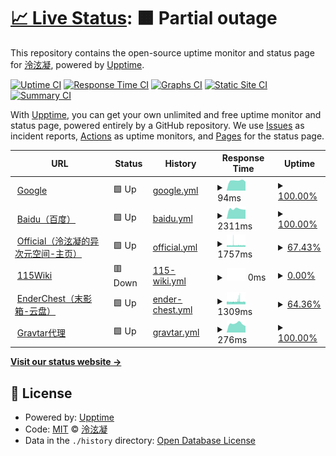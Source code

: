 # [📈 Live Status](https://status.lxnchan.cn): <!--live status--> **🟧 Partial outage**

This repository contains the open-source uptime monitor and status page for [泠泫凝](https://LxnChan.cn), powered by [Upptime](https://github.com/upptime/upptime).

[![Uptime CI](https://github.com/LxnChan/status/workflows/Uptime%20CI/badge.svg)](https://github.com/LxnChan/status/actions?query=workflow%3A%22Uptime+CI%22)
[![Response Time CI](https://github.com/LxnChan/status/workflows/Response%20Time%20CI/badge.svg)](https://github.com/LxnChan/status/actions?query=workflow%3A%22Response+Time+CI%22)
[![Graphs CI](https://github.com/LxnChan/status/workflows/Graphs%20CI/badge.svg)](https://github.com/LxnChan/status/actions?query=workflow%3A%22Graphs+CI%22)
[![Static Site CI](https://github.com/LxnChan/status/workflows/Static%20Site%20CI/badge.svg)](https://github.com/LxnChan/status/actions?query=workflow%3A%22Static+Site+CI%22)
[![Summary CI](https://github.com/LxnChan/status/workflows/Summary%20CI/badge.svg)](https://github.com/LxnChan/status/actions?query=workflow%3A%22Summary+CI%22)

With [Upptime](https://upptime.js.org), you can get your own unlimited and free uptime monitor and status page, powered entirely by a GitHub repository. We use [Issues](https://github.com/LxnChan/status/issues) as incident reports, [Actions](https://github.com/LxnChan/status/actions) as uptime monitors, and [Pages](https://status.lxnchan.cn) for the status page.

<!--start: status pages-->
<!-- This summary is generated by Upptime (https://github.com/upptime/upptime) -->
<!-- Do not edit this manually, your changes will be overwritten -->
<!-- prettier-ignore -->
| URL | Status | History | Response Time | Uptime |
| --- | ------ | ------- | ------------- | ------ |
| <img alt="" src="https://icons.duckduckgo.com/ip3/www.google.com.ico" height="13"> [Google](https://www.google.com) | 🟩 Up | [google.yml](https://github.com/LxnChan/status/commits/HEAD/history/google.yml) | <details><summary><img alt="Response time graph" src="./graphs/google/response-time-week.png" height="20"> 94ms</summary><br><a href="https://status.lxnchan.cn/history/google"><img alt="Response time 105" src="https://img.shields.io/endpoint?url=https%3A%2F%2Fraw.githubusercontent.com%2FLxnChan%2Fstatus%2FHEAD%2Fapi%2Fgoogle%2Fresponse-time.json"></a><br><a href="https://status.lxnchan.cn/history/google"><img alt="24-hour response time 84" src="https://img.shields.io/endpoint?url=https%3A%2F%2Fraw.githubusercontent.com%2FLxnChan%2Fstatus%2FHEAD%2Fapi%2Fgoogle%2Fresponse-time-day.json"></a><br><a href="https://status.lxnchan.cn/history/google"><img alt="7-day response time 94" src="https://img.shields.io/endpoint?url=https%3A%2F%2Fraw.githubusercontent.com%2FLxnChan%2Fstatus%2FHEAD%2Fapi%2Fgoogle%2Fresponse-time-week.json"></a><br><a href="https://status.lxnchan.cn/history/google"><img alt="30-day response time 110" src="https://img.shields.io/endpoint?url=https%3A%2F%2Fraw.githubusercontent.com%2FLxnChan%2Fstatus%2FHEAD%2Fapi%2Fgoogle%2Fresponse-time-month.json"></a><br><a href="https://status.lxnchan.cn/history/google"><img alt="1-year response time 104" src="https://img.shields.io/endpoint?url=https%3A%2F%2Fraw.githubusercontent.com%2FLxnChan%2Fstatus%2FHEAD%2Fapi%2Fgoogle%2Fresponse-time-year.json"></a></details> | <details><summary><a href="https://status.lxnchan.cn/history/google">100.00%</a></summary><a href="https://status.lxnchan.cn/history/google"><img alt="All-time uptime 100.00%" src="https://img.shields.io/endpoint?url=https%3A%2F%2Fraw.githubusercontent.com%2FLxnChan%2Fstatus%2FHEAD%2Fapi%2Fgoogle%2Fuptime.json"></a><br><a href="https://status.lxnchan.cn/history/google"><img alt="24-hour uptime 100.00%" src="https://img.shields.io/endpoint?url=https%3A%2F%2Fraw.githubusercontent.com%2FLxnChan%2Fstatus%2FHEAD%2Fapi%2Fgoogle%2Fuptime-day.json"></a><br><a href="https://status.lxnchan.cn/history/google"><img alt="7-day uptime 100.00%" src="https://img.shields.io/endpoint?url=https%3A%2F%2Fraw.githubusercontent.com%2FLxnChan%2Fstatus%2FHEAD%2Fapi%2Fgoogle%2Fuptime-week.json"></a><br><a href="https://status.lxnchan.cn/history/google"><img alt="30-day uptime 100.00%" src="https://img.shields.io/endpoint?url=https%3A%2F%2Fraw.githubusercontent.com%2FLxnChan%2Fstatus%2FHEAD%2Fapi%2Fgoogle%2Fuptime-month.json"></a><br><a href="https://status.lxnchan.cn/history/google"><img alt="1-year uptime 99.99%" src="https://img.shields.io/endpoint?url=https%3A%2F%2Fraw.githubusercontent.com%2FLxnChan%2Fstatus%2FHEAD%2Fapi%2Fgoogle%2Fuptime-year.json"></a></details>
| <img alt="" src="https://icons.duckduckgo.com/ip3/www.baidu.com.ico" height="13"> [Baidu（百度）](https://www.baidu.com) | 🟩 Up | [baidu.yml](https://github.com/LxnChan/status/commits/HEAD/history/baidu.yml) | <details><summary><img alt="Response time graph" src="./graphs/baidu/response-time-week.png" height="20"> 2311ms</summary><br><a href="https://status.lxnchan.cn/history/baidu"><img alt="Response time 2137" src="https://img.shields.io/endpoint?url=https%3A%2F%2Fraw.githubusercontent.com%2FLxnChan%2Fstatus%2FHEAD%2Fapi%2Fbaidu%2Fresponse-time.json"></a><br><a href="https://status.lxnchan.cn/history/baidu"><img alt="24-hour response time 2134" src="https://img.shields.io/endpoint?url=https%3A%2F%2Fraw.githubusercontent.com%2FLxnChan%2Fstatus%2FHEAD%2Fapi%2Fbaidu%2Fresponse-time-day.json"></a><br><a href="https://status.lxnchan.cn/history/baidu"><img alt="7-day response time 2311" src="https://img.shields.io/endpoint?url=https%3A%2F%2Fraw.githubusercontent.com%2FLxnChan%2Fstatus%2FHEAD%2Fapi%2Fbaidu%2Fresponse-time-week.json"></a><br><a href="https://status.lxnchan.cn/history/baidu"><img alt="30-day response time 2236" src="https://img.shields.io/endpoint?url=https%3A%2F%2Fraw.githubusercontent.com%2FLxnChan%2Fstatus%2FHEAD%2Fapi%2Fbaidu%2Fresponse-time-month.json"></a><br><a href="https://status.lxnchan.cn/history/baidu"><img alt="1-year response time 2115" src="https://img.shields.io/endpoint?url=https%3A%2F%2Fraw.githubusercontent.com%2FLxnChan%2Fstatus%2FHEAD%2Fapi%2Fbaidu%2Fresponse-time-year.json"></a></details> | <details><summary><a href="https://status.lxnchan.cn/history/baidu">100.00%</a></summary><a href="https://status.lxnchan.cn/history/baidu"><img alt="All-time uptime 99.82%" src="https://img.shields.io/endpoint?url=https%3A%2F%2Fraw.githubusercontent.com%2FLxnChan%2Fstatus%2FHEAD%2Fapi%2Fbaidu%2Fuptime.json"></a><br><a href="https://status.lxnchan.cn/history/baidu"><img alt="24-hour uptime 100.00%" src="https://img.shields.io/endpoint?url=https%3A%2F%2Fraw.githubusercontent.com%2FLxnChan%2Fstatus%2FHEAD%2Fapi%2Fbaidu%2Fuptime-day.json"></a><br><a href="https://status.lxnchan.cn/history/baidu"><img alt="7-day uptime 100.00%" src="https://img.shields.io/endpoint?url=https%3A%2F%2Fraw.githubusercontent.com%2FLxnChan%2Fstatus%2FHEAD%2Fapi%2Fbaidu%2Fuptime-week.json"></a><br><a href="https://status.lxnchan.cn/history/baidu"><img alt="30-day uptime 100.00%" src="https://img.shields.io/endpoint?url=https%3A%2F%2Fraw.githubusercontent.com%2FLxnChan%2Fstatus%2FHEAD%2Fapi%2Fbaidu%2Fuptime-month.json"></a><br><a href="https://status.lxnchan.cn/history/baidu"><img alt="1-year uptime 99.92%" src="https://img.shields.io/endpoint?url=https%3A%2F%2Fraw.githubusercontent.com%2FLxnChan%2Fstatus%2FHEAD%2Fapi%2Fbaidu%2Fuptime-year.json"></a></details>
| <img alt="" src="https://icons.duckduckgo.com/ip3/lxnchan.cn.ico" height="13"> [Official（泠泫凝的异次元空间-主页）](https://lxnchan.cn) | 🟩 Up | [official.yml](https://github.com/LxnChan/status/commits/HEAD/history/official.yml) | <details><summary><img alt="Response time graph" src="./graphs/official/response-time-week.png" height="20"> 1757ms</summary><br><a href="https://status.lxnchan.cn/history/official"><img alt="Response time 1787" src="https://img.shields.io/endpoint?url=https%3A%2F%2Fraw.githubusercontent.com%2FLxnChan%2Fstatus%2FHEAD%2Fapi%2Fofficial%2Fresponse-time.json"></a><br><a href="https://status.lxnchan.cn/history/official"><img alt="24-hour response time 1684" src="https://img.shields.io/endpoint?url=https%3A%2F%2Fraw.githubusercontent.com%2FLxnChan%2Fstatus%2FHEAD%2Fapi%2Fofficial%2Fresponse-time-day.json"></a><br><a href="https://status.lxnchan.cn/history/official"><img alt="7-day response time 1757" src="https://img.shields.io/endpoint?url=https%3A%2F%2Fraw.githubusercontent.com%2FLxnChan%2Fstatus%2FHEAD%2Fapi%2Fofficial%2Fresponse-time-week.json"></a><br><a href="https://status.lxnchan.cn/history/official"><img alt="30-day response time 1691" src="https://img.shields.io/endpoint?url=https%3A%2F%2Fraw.githubusercontent.com%2FLxnChan%2Fstatus%2FHEAD%2Fapi%2Fofficial%2Fresponse-time-month.json"></a><br><a href="https://status.lxnchan.cn/history/official"><img alt="1-year response time 1773" src="https://img.shields.io/endpoint?url=https%3A%2F%2Fraw.githubusercontent.com%2FLxnChan%2Fstatus%2FHEAD%2Fapi%2Fofficial%2Fresponse-time-year.json"></a></details> | <details><summary><a href="https://status.lxnchan.cn/history/official">67.43%</a></summary><a href="https://status.lxnchan.cn/history/official"><img alt="All-time uptime 99.63%" src="https://img.shields.io/endpoint?url=https%3A%2F%2Fraw.githubusercontent.com%2FLxnChan%2Fstatus%2FHEAD%2Fapi%2Fofficial%2Fuptime.json"></a><br><a href="https://status.lxnchan.cn/history/official"><img alt="24-hour uptime 71.92%" src="https://img.shields.io/endpoint?url=https%3A%2F%2Fraw.githubusercontent.com%2FLxnChan%2Fstatus%2FHEAD%2Fapi%2Fofficial%2Fuptime-day.json"></a><br><a href="https://status.lxnchan.cn/history/official"><img alt="7-day uptime 67.43%" src="https://img.shields.io/endpoint?url=https%3A%2F%2Fraw.githubusercontent.com%2FLxnChan%2Fstatus%2FHEAD%2Fapi%2Fofficial%2Fuptime-week.json"></a><br><a href="https://status.lxnchan.cn/history/official"><img alt="30-day uptime 91.92%" src="https://img.shields.io/endpoint?url=https%3A%2F%2Fraw.githubusercontent.com%2FLxnChan%2Fstatus%2FHEAD%2Fapi%2Fofficial%2Fuptime-month.json"></a><br><a href="https://status.lxnchan.cn/history/official"><img alt="1-year uptime 99.33%" src="https://img.shields.io/endpoint?url=https%3A%2F%2Fraw.githubusercontent.com%2FLxnChan%2Fstatus%2FHEAD%2Fapi%2Fofficial%2Fuptime-year.json"></a></details>
| <img alt="" src="https://icons.duckduckgo.com/ip3/115.anavi.cn.ico" height="13"> [115Wiki](https://115.anavi.cn) | 🟥 Down | [115-wiki.yml](https://github.com/LxnChan/status/commits/HEAD/history/115-wiki.yml) | <details><summary><img alt="Response time graph" src="./graphs/115-wiki/response-time-week.png" height="20"> 0ms</summary><br><a href="https://status.lxnchan.cn/history/115-wiki"><img alt="Response time 2334" src="https://img.shields.io/endpoint?url=https%3A%2F%2Fraw.githubusercontent.com%2FLxnChan%2Fstatus%2FHEAD%2Fapi%2F115-wiki%2Fresponse-time.json"></a><br><a href="https://status.lxnchan.cn/history/115-wiki"><img alt="24-hour response time 0" src="https://img.shields.io/endpoint?url=https%3A%2F%2Fraw.githubusercontent.com%2FLxnChan%2Fstatus%2FHEAD%2Fapi%2F115-wiki%2Fresponse-time-day.json"></a><br><a href="https://status.lxnchan.cn/history/115-wiki"><img alt="7-day response time 0" src="https://img.shields.io/endpoint?url=https%3A%2F%2Fraw.githubusercontent.com%2FLxnChan%2Fstatus%2FHEAD%2Fapi%2F115-wiki%2Fresponse-time-week.json"></a><br><a href="https://status.lxnchan.cn/history/115-wiki"><img alt="30-day response time 0" src="https://img.shields.io/endpoint?url=https%3A%2F%2Fraw.githubusercontent.com%2FLxnChan%2Fstatus%2FHEAD%2Fapi%2F115-wiki%2Fresponse-time-month.json"></a><br><a href="https://status.lxnchan.cn/history/115-wiki"><img alt="1-year response time 2305" src="https://img.shields.io/endpoint?url=https%3A%2F%2Fraw.githubusercontent.com%2FLxnChan%2Fstatus%2FHEAD%2Fapi%2F115-wiki%2Fresponse-time-year.json"></a></details> | <details><summary><a href="https://status.lxnchan.cn/history/115-wiki">0.00%</a></summary><a href="https://status.lxnchan.cn/history/115-wiki"><img alt="All-time uptime 33.39%" src="https://img.shields.io/endpoint?url=https%3A%2F%2Fraw.githubusercontent.com%2FLxnChan%2Fstatus%2FHEAD%2Fapi%2F115-wiki%2Fuptime.json"></a><br><a href="https://status.lxnchan.cn/history/115-wiki"><img alt="24-hour uptime 0.00%" src="https://img.shields.io/endpoint?url=https%3A%2F%2Fraw.githubusercontent.com%2FLxnChan%2Fstatus%2FHEAD%2Fapi%2F115-wiki%2Fuptime-day.json"></a><br><a href="https://status.lxnchan.cn/history/115-wiki"><img alt="7-day uptime 0.00%" src="https://img.shields.io/endpoint?url=https%3A%2F%2Fraw.githubusercontent.com%2FLxnChan%2Fstatus%2FHEAD%2Fapi%2F115-wiki%2Fuptime-week.json"></a><br><a href="https://status.lxnchan.cn/history/115-wiki"><img alt="30-day uptime 0.00%" src="https://img.shields.io/endpoint?url=https%3A%2F%2Fraw.githubusercontent.com%2FLxnChan%2Fstatus%2FHEAD%2Fapi%2F115-wiki%2Fuptime-month.json"></a><br><a href="https://status.lxnchan.cn/history/115-wiki"><img alt="1-year uptime 9.36%" src="https://img.shields.io/endpoint?url=https%3A%2F%2Fraw.githubusercontent.com%2FLxnChan%2Fstatus%2FHEAD%2Fapi%2F115-wiki%2Fuptime-year.json"></a></details>
| <img alt="" src="https://icons.duckduckgo.com/ip3/enderchest.anavi.cn.ico" height="13"> [EnderChest（末影箱-云盘）](https://enderchest.anavi.cn) | 🟩 Up | [ender-chest.yml](https://github.com/LxnChan/status/commits/HEAD/history/ender-chest.yml) | <details><summary><img alt="Response time graph" src="./graphs/ender-chest/response-time-week.png" height="20"> 1309ms</summary><br><a href="https://status.lxnchan.cn/history/ender-chest"><img alt="Response time 1427" src="https://img.shields.io/endpoint?url=https%3A%2F%2Fraw.githubusercontent.com%2FLxnChan%2Fstatus%2FHEAD%2Fapi%2Fender-chest%2Fresponse-time.json"></a><br><a href="https://status.lxnchan.cn/history/ender-chest"><img alt="24-hour response time 1278" src="https://img.shields.io/endpoint?url=https%3A%2F%2Fraw.githubusercontent.com%2FLxnChan%2Fstatus%2FHEAD%2Fapi%2Fender-chest%2Fresponse-time-day.json"></a><br><a href="https://status.lxnchan.cn/history/ender-chest"><img alt="7-day response time 1309" src="https://img.shields.io/endpoint?url=https%3A%2F%2Fraw.githubusercontent.com%2FLxnChan%2Fstatus%2FHEAD%2Fapi%2Fender-chest%2Fresponse-time-week.json"></a><br><a href="https://status.lxnchan.cn/history/ender-chest"><img alt="30-day response time 1263" src="https://img.shields.io/endpoint?url=https%3A%2F%2Fraw.githubusercontent.com%2FLxnChan%2Fstatus%2FHEAD%2Fapi%2Fender-chest%2Fresponse-time-month.json"></a><br><a href="https://status.lxnchan.cn/history/ender-chest"><img alt="1-year response time 1416" src="https://img.shields.io/endpoint?url=https%3A%2F%2Fraw.githubusercontent.com%2FLxnChan%2Fstatus%2FHEAD%2Fapi%2Fender-chest%2Fresponse-time-year.json"></a></details> | <details><summary><a href="https://status.lxnchan.cn/history/ender-chest">64.36%</a></summary><a href="https://status.lxnchan.cn/history/ender-chest"><img alt="All-time uptime 99.62%" src="https://img.shields.io/endpoint?url=https%3A%2F%2Fraw.githubusercontent.com%2FLxnChan%2Fstatus%2FHEAD%2Fapi%2Fender-chest%2Fuptime.json"></a><br><a href="https://status.lxnchan.cn/history/ender-chest"><img alt="24-hour uptime 62.61%" src="https://img.shields.io/endpoint?url=https%3A%2F%2Fraw.githubusercontent.com%2FLxnChan%2Fstatus%2FHEAD%2Fapi%2Fender-chest%2Fuptime-day.json"></a><br><a href="https://status.lxnchan.cn/history/ender-chest"><img alt="7-day uptime 64.36%" src="https://img.shields.io/endpoint?url=https%3A%2F%2Fraw.githubusercontent.com%2FLxnChan%2Fstatus%2FHEAD%2Fapi%2Fender-chest%2Fuptime-week.json"></a><br><a href="https://status.lxnchan.cn/history/ender-chest"><img alt="30-day uptime 91.80%" src="https://img.shields.io/endpoint?url=https%3A%2F%2Fraw.githubusercontent.com%2FLxnChan%2Fstatus%2FHEAD%2Fapi%2Fender-chest%2Fuptime-month.json"></a><br><a href="https://status.lxnchan.cn/history/ender-chest"><img alt="1-year uptime 99.32%" src="https://img.shields.io/endpoint?url=https%3A%2F%2Fraw.githubusercontent.com%2FLxnChan%2Fstatus%2FHEAD%2Fapi%2Fender-chest%2Fuptime-year.json"></a></details>
| <img alt="" src="https://icons.duckduckgo.com/ip3/gravatar.arlxn.top.ico" height="13"> [Gravtar代理](https://gravatar.arlxn.top) | 🟩 Up | [gravtar.yml](https://github.com/LxnChan/status/commits/HEAD/history/gravtar.yml) | <details><summary><img alt="Response time graph" src="./graphs/gravtar/response-time-week.png" height="20"> 276ms</summary><br><a href="https://status.lxnchan.cn/history/gravtar"><img alt="Response time 279" src="https://img.shields.io/endpoint?url=https%3A%2F%2Fraw.githubusercontent.com%2FLxnChan%2Fstatus%2FHEAD%2Fapi%2Fgravtar%2Fresponse-time.json"></a><br><a href="https://status.lxnchan.cn/history/gravtar"><img alt="24-hour response time 201" src="https://img.shields.io/endpoint?url=https%3A%2F%2Fraw.githubusercontent.com%2FLxnChan%2Fstatus%2FHEAD%2Fapi%2Fgravtar%2Fresponse-time-day.json"></a><br><a href="https://status.lxnchan.cn/history/gravtar"><img alt="7-day response time 276" src="https://img.shields.io/endpoint?url=https%3A%2F%2Fraw.githubusercontent.com%2FLxnChan%2Fstatus%2FHEAD%2Fapi%2Fgravtar%2Fresponse-time-week.json"></a><br><a href="https://status.lxnchan.cn/history/gravtar"><img alt="30-day response time 273" src="https://img.shields.io/endpoint?url=https%3A%2F%2Fraw.githubusercontent.com%2FLxnChan%2Fstatus%2FHEAD%2Fapi%2Fgravtar%2Fresponse-time-month.json"></a><br><a href="https://status.lxnchan.cn/history/gravtar"><img alt="1-year response time 273" src="https://img.shields.io/endpoint?url=https%3A%2F%2Fraw.githubusercontent.com%2FLxnChan%2Fstatus%2FHEAD%2Fapi%2Fgravtar%2Fresponse-time-year.json"></a></details> | <details><summary><a href="https://status.lxnchan.cn/history/gravtar">100.00%</a></summary><a href="https://status.lxnchan.cn/history/gravtar"><img alt="All-time uptime 100.00%" src="https://img.shields.io/endpoint?url=https%3A%2F%2Fraw.githubusercontent.com%2FLxnChan%2Fstatus%2FHEAD%2Fapi%2Fgravtar%2Fuptime.json"></a><br><a href="https://status.lxnchan.cn/history/gravtar"><img alt="24-hour uptime 100.00%" src="https://img.shields.io/endpoint?url=https%3A%2F%2Fraw.githubusercontent.com%2FLxnChan%2Fstatus%2FHEAD%2Fapi%2Fgravtar%2Fuptime-day.json"></a><br><a href="https://status.lxnchan.cn/history/gravtar"><img alt="7-day uptime 100.00%" src="https://img.shields.io/endpoint?url=https%3A%2F%2Fraw.githubusercontent.com%2FLxnChan%2Fstatus%2FHEAD%2Fapi%2Fgravtar%2Fuptime-week.json"></a><br><a href="https://status.lxnchan.cn/history/gravtar"><img alt="30-day uptime 100.00%" src="https://img.shields.io/endpoint?url=https%3A%2F%2Fraw.githubusercontent.com%2FLxnChan%2Fstatus%2FHEAD%2Fapi%2Fgravtar%2Fuptime-month.json"></a><br><a href="https://status.lxnchan.cn/history/gravtar"><img alt="1-year uptime 100.00%" src="https://img.shields.io/endpoint?url=https%3A%2F%2Fraw.githubusercontent.com%2FLxnChan%2Fstatus%2FHEAD%2Fapi%2Fgravtar%2Fuptime-year.json"></a></details>

<!--end: status pages-->

[**Visit our status website →**](https://status.lxnchan.cn)

## 📄 License

- Powered by: [Upptime](https://github.com/upptime/upptime)
- Code: [MIT](./LICENSE) © [泠泫凝](https://LxnChan.cn)
- Data in the `./history` directory: [Open Database License](https://opendatacommons.org/licenses/odbl/1-0/)

